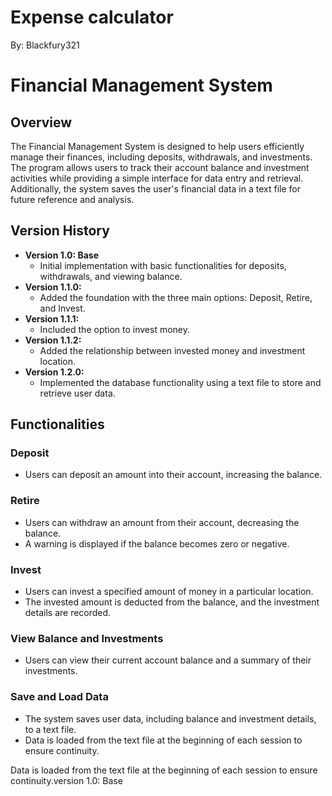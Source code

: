 # Expense calculator
By: Blackfury321

# Financial Management System

## Overview
The Financial Management System is designed to help users efficiently manage their finances, including deposits, withdrawals, and investments. The program allows users to track their account balance and investment activities while providing a simple interface for data entry and retrieval. Additionally, the system saves the user's financial data in a text file for future reference and analysis.

## Version History
- **Version 1.0: Base**
  - Initial implementation with basic functionalities for deposits, withdrawals, and viewing balance.
- **Version 1.1.0:**
  - Added the foundation with the three main options: Deposit, Retire, and Invest.
- **Version 1.1.1:**
  - Included the option to invest money.
- **Version 1.1.2:**
  - Added the relationship between invested money and investment location.
- **Version 1.2.0:**
  - Implemented the database functionality using a text file to store and retrieve user data.

## Functionalities

### Deposit
- Users can deposit an amount into their account, increasing the balance.

### Retire
- Users can withdraw an amount from their account, decreasing the balance.
- A warning is displayed if the balance becomes zero or negative.

### Invest
- Users can invest a specified amount of money in a particular location.
- The invested amount is deducted from the balance, and the investment details are recorded.

### View Balance and Investments
- Users can view their current account balance and a summary of their investments.

### Save and Load Data
- The system saves user data, including balance and investment details, to a text file.
- Data is loaded from the text file at the beginning of each session to ensure continuity.

Data is loaded from the text file at the beginning of each session to ensure continuity.version 1.0: Base



